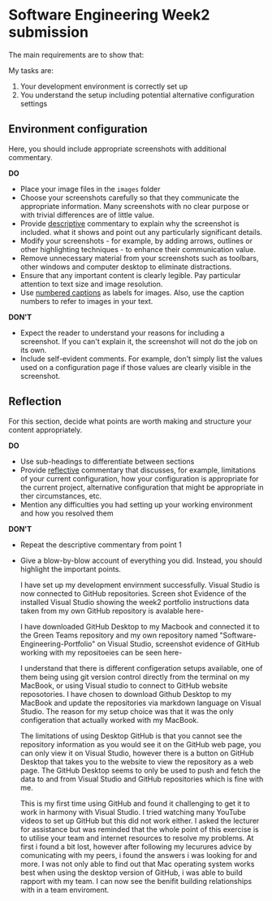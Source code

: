 ﻿# Software Engineering Week2 submission

The main requirements are to show that:

My tasks are:
1. Your development environment is correctly set up
2. You understand the setup including potential alternative configuration settings

## Environment configuration

Here, you should include appropriate screenshots with additional commentary. 

**DO**

* Place your image files in the `images` folder
* Choose your screenshots carefully so that they communicate the appropriate information.
  Many screenshots with no clear purpose or with trivial differences are of little value.
* Provide <ins>descriptive</ins> commentary to explain why the screenshot is included. 
  what it shows and point out any particularly significant details.
* Modify your screenshots - for example, by adding arrows, outlines or other highlighting 
  techniques - to enhance their communication value.
* Remove unnecessary material from your screenshots such as toolbars, other windows and 
  computer desktop to eliminate distractions.
* Ensure that any important content is clearly legible. Pay particular attention to text
  size and image resolution.
* Use [numbered captions](https://towardsdev.com/3-ways-to-add-a-caption-to-an-image-using-markdown-f2ca30562be6) 
  as labels for images. Also, use the caption numbers to refer to images in your text.

**DON'T**

* Expect the reader to understand your reasons for including a screenshot. If you can't
  explain it, the screenshot will not do the job on its own.
* Include self-evident comments. For example, don't simply list the values used on a
  configuration page if those values are clearly visible in the screenshot.

## Reflection

For this section, decide what points are worth making and structure your content 
appropriately.

**DO**

* Use sub-headings to differentiate between sections
* Provide <ins>reflective</ins> commentary that discusses, for example, limitations of
  your current configuration, how your configuration is appropriate for the current 
  project, alternative configuration that might be appropriate in ther circumstances, 
  etc.
* Mention any difficulties you had setting up your working environment and how you 
  resolved them

**DON'T**

* Repeat the descriptive commentary from point 1
* Give a blow-by-blow account of everything you did. Instead, you should highlight 
  the important points.

  I have set up my development envirnment successfully. Visual Studio is now connected to GitHub repositories.
  Screen shot Evidence of the installed Visual Studio showing the week2 portfolio instructions data taken
  from my own GitHub repository is avalable here-

  I have downloaded GitHub Desktop to my Macbook and connected it to the Green Teams repository and my own
  repository named "Software-Engineering-Portfolio" on Visual Studio, screenshot
  evidence of GitHub working with my repositoeies can be seen here-

  I understand that there is different configeration setups available, one of them being using git version control
  directly from the terminal on my MacBook, or using Visual studio to connect to GitHub website reposotories.
  I have chosen to download Github Desktop to my MacBook and update the repositories via markdown language on
  Visual Studio. The reason for my setup choice was that it was the only configeration that actually worked with my
  MacBook.

  The limitations of using Desktop GitHub is that you cannot see the repository information as you would see it
  on the GitHub web page, you can only view it on Visual Studio, however there is a button on GitHub Desktop
  that takes you to the website to view the repository as a web page. The GitHub Desktop seems to only be used
  to push and fetch the data to and from Visual Studio and GitHub repositories which is fine with me.

  This is my first time using GitHub and found it challenging to get it to work in harmony with Visual Studio.
  I tried watching many YouTube videos to set up GitHub but this did not work either. I asked the lecturer for
  assistance but was reminded that the whole point of this exercise is to utilise your team and internet resources
  to resolve my problems. At first i found a bit lost, however after following my lecurures advice by comunicating
  with my peers, i found the answers i was looking for and more. I was not only able to find out that Mac operating
  system works best when using the desktop version of GitHub, i was able to build rapport with my team. I can now
  see the benifit building relationships with in a team enviroment.
  
